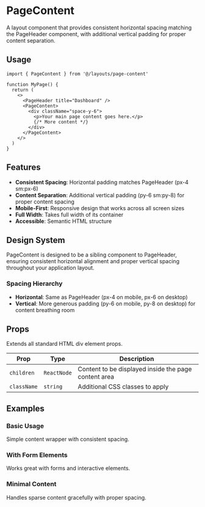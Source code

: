 # PageContent

A layout component that provides consistent horizontal spacing matching the PageHeader component, with additional vertical padding for proper content separation.

## Usage

```tsx
import { PageContent } from '@/layouts/page-content'

function MyPage() {
  return (
    <>
      <PageHeader title="Dashboard" />
      <PageContent>
        <div className="space-y-6">
          <p>Your main page content goes here.</p>
          {/* More content */}
        </div>
      </PageContent>
    </>
  )
}
```

## Features

- **Consistent Spacing**: Horizontal padding matches PageHeader (px-4 sm:px-6)
- **Content Separation**: Additional vertical padding (py-6 sm:py-8) for proper content spacing
- **Mobile-First**: Responsive design that works across all screen sizes
- **Full Width**: Takes full width of its container
- **Accessible**: Semantic HTML structure

## Design System

PageContent is designed to be a sibling component to PageHeader, ensuring consistent horizontal alignment and proper vertical spacing throughout your application layout.

### Spacing Hierarchy

- **Horizontal**: Same as PageHeader (px-4 on mobile, px-6 on desktop)
- **Vertical**: More generous padding (py-6 on mobile, py-8 on desktop) for content breathing room

## Props

Extends all standard HTML div element props.

| Prop | Type | Description |
|------|------|-------------|
| `children` | `ReactNode` | Content to be displayed inside the page content area |
| `className` | `string` | Additional CSS classes to apply |

## Examples

### Basic Usage
Simple content wrapper with consistent spacing.

### With Form Elements
Works great with forms and interactive elements.

### Minimal Content
Handles sparse content gracefully with proper spacing.

